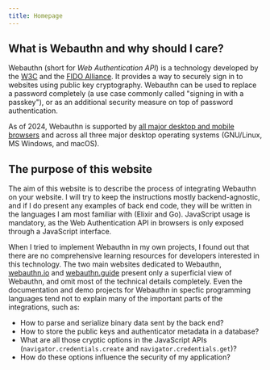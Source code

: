 ```yaml
---
title: Homepage
---
```


## What is Webauthn and why should I care?

Webauthn (short for _Web Authentication API_) is a technology developed by the [W3C](https://www.w3.org/) and the [FIDO Alliance](https://fidoalliance.org/).
It provides a way to securely sign in to websites using public key cryptography.
Webauthn can be used to replace a password completely (a use case commonly called "signing in with a passkey"), or as an additional security measure on top of password authentication.

As of 2024, Webauthn is supported by [all major desktop and mobile browsers](https://caniuse.com/webauthn) and across all three major desktop operating systems (GNU/Linux, MS Windows, and macOS).

## The purpose of this website

The aim of this website is to describe the process of integrating Webauthn on your website.
I will try to keep the instructions mostly backend-agnostic, and if I do present any examples of back end code, they will be written in the languages I am most familiar with (Elixir and Go).
JavaScript usage is mandatory, as the Web Authentication API in browsers is only exposed through a JavaScript interface.

When I tried to implement Webauthn in my own projects, I found out that there are no comprehensive learning resources for developers interested in this technology.
The two main websites dedicated to Webauthn, [webauthn.io](https://webauthn.io/) and [webauthn.guide](https://webauthn.guide/) present only a superficial view of Webauthn, and omit most of the technical details completely.
Even the documentation and demo projects for Webauthn in specfic programming languages tend not to explain many of the important parts of the integrations, such as:

- How to parse and serialize binary data sent by the back end?
- How to store the public keys and authenticator metadata in a database?
- What are all those cryptic options in the JavaScript APIs (`navigator.credentials.create` and `navigator.credentials.get`)?
- How do these options influence the security of my application?

